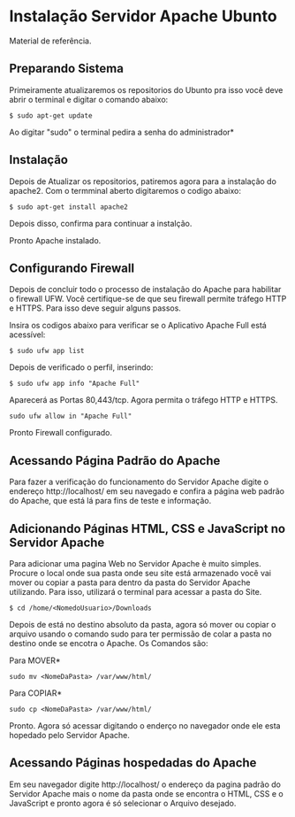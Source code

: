 # Instalação Servidor Apache Ubunto

Material de referência.

## Preparando Sistema

Primeiramente atualizaremos os repositorios do Ubunto pra isso você deve abrir o terminal e digitar o comando abaixo:

`$ sudo apt-get update`

Ao digitar "sudo" o terminal pedira a senha do administrador*

## Instalação

Depois de Atualizar os repositorios, patiremos agora para a instalaçâo do apache2. Com o termminal aberto digitaremos o codigo abaixo:

`$ sudo apt-get install apache2`

Depois disso, confirma para continuar a instalção.

Pronto Apache instalado.

## Configurando Firewall

Depois de concluir todo o processo de instalação do Apache para habilitar o firewall UFW. Você certifique-se de que seu firewall permite tráfego HTTP e HTTPS. Para isso deve seguir alguns passos.

Insira os codigos abaixo para verificar se o Aplicativo Apache Full está acessível:

`$ sudo ufw app list`

Depois de verificado o perfil, inserindo:

`$ sudo ufw app info "Apache Full"`

Aparecerá as Portas 80,443/tcp. Agora permita o tráfego HTTP e HTTPS.

`sudo ufw allow in "Apache Full"`

Pronto Firewall configurado.

## Acessando Página Padrão do Apache

Para fazer a verificação do funcionamento do Servidor Apache digite o endereço http://localhost/ em seu navegado e confira a página web padrão do Apache, que está lá para fins de teste e informação.

## Adicionando Páginas HTML, CSS e JavaScript no Servidor Apache

Para adicionar uma pagina Web no Servidor Apache è muito simples. Procure o local onde sua pasta onde seu site está armazenado você vai mover ou copiar a pasta para dentro da pasta do Servidor Apache utilizando. Para isso, utilizará o terminal para acessar a pasta do Site.

`$ cd /home/<NomedoUsuario>/Downloads`

Depois de está no destino absoluto da pasta, agora só mover ou copiar o arquivo usando o comando sudo para ter permissão de colar a pasta no destino onde se encotra o Apache. Os Comandos são:

Para MOVER*

`sudo mv <NomeDaPasta> /var/www/html/`

Para COPIAR*

`sudo cp <NomeDaPasta> /var/www/html/`

Pronto. Agora só acessar digitando o enderço no navegador onde ele esta hopedado pelo Servidor Apache.

## Acessando Páginas hospedadas do Apache

Em seu navegador digite http://localhost/<NomeDaPasta> o endereço da pagina padrão do Servidor Apache mais o nome da pasta onde se encontra o HTML, CSS e o JavaScript e pronto agora é só selecionar o Arquivo desejado.

